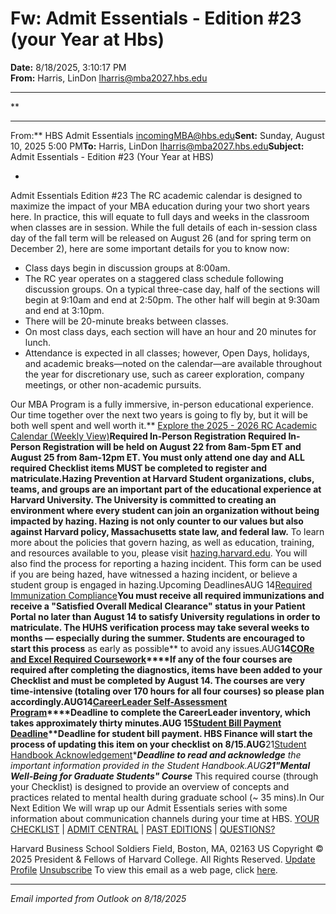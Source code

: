# Fw: Admit Essentials - Edition #23 (your Year at Hbs)

**Date:** 8/18/2025, 3:10:17 PM  
**From:** Harris, LinDon <lharris@mba2027.hbs.edu>

---

**

---

From:** HBS Admit Essentials <incomingMBA@hbs.edu>**Sent:** Sunday, August 10, 2025 5:00 PM**To:** Harris, LinDon <lharris@mba2027.hbs.edu>**Subject:** Admit Essentials - Edition #23 (Your Year at HBS) 
 

*
Admit Essentials
Edition #23
The RC academic calendar is designed to maximize the impact of your MBA education during your two short years here. In practice, this will equate to full days and weeks in the classroom when classes are in session. While the full details of each in-session class day of the fall term will be released on August 26 (and for spring term on December 2), here are some important details for you to know now:

- Class days begin in discussion groups at 8:00am.
- The RC year operates on a staggered class schedule following discussion groups. On a typical three-case day, half of the sections will begin at 9:10am and end at 2:50pm. The other half will begin at 9:30am and end at 3:10pm.
- There will be 20-minute breaks between classes.
- On most class days, each section will have an hour and 20 minutes for lunch.
- Attendance is expected in all classes; however, Open Days, holidays, and academic breaks—noted on the calendar—are available throughout the year for discretionary use, such as career exploration, company meetings, or other non-academic pursuits.

Our MBA Program is a fully immersive, in-person educational experience. Our time together over the next two years is going to fly by, but it will be both well spent and well worth it.** [Explore the 2025 - 2026 RC Academic Calendar (Weekly View)](https://na01.safelinks.protection.outlook.com/?url=https%3A%2F%2Fclick.mc.email.hbs.edu%2F%3Fqs%3D1b76323241143944c771c1b47c9451a4d771c552e4510e0a8b2f86e23919707c2c9f8db348a57008308a8ab534bd25d8463473f7324735ca&data=05%7C02%7C%7C8ee063e0581d454ffad908ddde8ada89%7C84df9e7fe9f640afb435aaaaaaaaaaaa%7C1%7C0%7C638911410172075457%7CUnknown%7CTWFpbGZsb3d8eyJFbXB0eU1hcGkiOnRydWUsIlYiOiIwLjAuMDAwMCIsIlAiOiJXaW4zMiIsIkFOIjoiTWFpbCIsIldUIjoyfQ%3D%3D%7C0%7C%7C%7C&sdata=ffoPhiRuiB22C121pKsZQ4dBdl8Du8w0bojWyC3SpnI%3D&reserved=0)**Required In-Person Registration
Required In-Person Registration will be held on **August 22 from 8am-5pm ET and August 25 from 8am-12pm ET.** You must only attend **one day** and **ALL required Checklist items MUST be completed to register and matriculate**.Hazing Prevention at Harvard
Student organizations, clubs, teams, and groups are an important part of the educational experience at Harvard University. The University is committed to creating an environment where every student can join an organization without being impacted by hazing. Hazing is not only counter to our values but also against Harvard policy, Massachusetts state law, and federal law.**
To learn more about the policies that govern hazing, as well as education, training, and resources available to you, please visit [hazing.harvard.edu](https://na01.safelinks.protection.outlook.com/?url=https%3A%2F%2Fclick.mc.email.hbs.edu%2F%3Fqs%3D1b76323241143944536e7b0984054d82c1cc80c80342d3dae9462008d1f974cdf236540b7b710d216154443fb44a998fd4ea673841c5a970&data=05%7C02%7C%7C8ee063e0581d454ffad908ddde8ada89%7C84df9e7fe9f640afb435aaaaaaaaaaaa%7C1%7C0%7C638911410172102464%7CUnknown%7CTWFpbGZsb3d8eyJFbXB0eU1hcGkiOnRydWUsIlYiOiIwLjAuMDAwMCIsIlAiOiJXaW4zMiIsIkFOIjoiTWFpbCIsIldUIjoyfQ%3D%3D%7C0%7C%7C%7C&sdata=e8Fu8lAL53t39mkToaxyEAlFvgNtbd9oPi6ttTH41t0%3D&reserved=0). You will also find the process for reporting a hazing incident. This form can be used if you are being hazed, have witnessed a hazing incident, or believe a student group is engaged in hazing.Upcoming DeadlinesAUG
14[Required Immunization Compliance](https://na01.safelinks.protection.outlook.com/?url=https%3A%2F%2Fclick.mc.email.hbs.edu%2F%3Fqs%3D1b76323241143944ecbe3d3f08a0e2e02396580c437dcc00394e6c32bbf644f1eaaa8f0a89c7e5fedb85355debc9fc36cf032b9c2e3aa2ae&data=05%7C02%7C%7C8ee063e0581d454ffad908ddde8ada89%7C84df9e7fe9f640afb435aaaaaaaaaaaa%7C1%7C0%7C638911410172113459%7CUnknown%7CTWFpbGZsb3d8eyJFbXB0eU1hcGkiOnRydWUsIlYiOiIwLjAuMDAwMCIsIlAiOiJXaW4zMiIsIkFOIjoiTWFpbCIsIldUIjoyfQ%3D%3D%7C0%7C%7C%7C&sdata=KmeaNrWTLFVv2O5JCzRZKh%2BCELuW2bE7nMhdtu0jgF8%3D&reserved=0)****You must receive all required immunizations and receive a "Satisfied Overall Medical Clearance" status in your Patient Portal** no later than August 14 to satisfy University regulations in order to matriculate. The HUHS verification process may take **several weeks to months** — especially during the summer. Students are encouraged to start this process** as early as possible** to avoid any issues.AUG**14[CORe and Excel Required Coursework](https://na01.safelinks.protection.outlook.com/?url=https%3A%2F%2Fclick.mc.email.hbs.edu%2F%3Fqs%3D1b7632324114394450d5f9c37c59d0a082348e2768dbc45a7cf5a2c6f732ab8aafe6fa9562fc9adcd46c598304f7ec39ef9588c0b2ce62b2&data=05%7C02%7C%7C8ee063e0581d454ffad908ddde8ada89%7C84df9e7fe9f640afb435aaaaaaaaaaaa%7C1%7C0%7C638911410172124182%7CUnknown%7CTWFpbGZsb3d8eyJFbXB0eU1hcGkiOnRydWUsIlYiOiIwLjAuMDAwMCIsIlAiOiJXaW4zMiIsIkFOIjoiTWFpbCIsIldUIjoyfQ%3D%3D%7C0%7C%7C%7C&sdata=HUsfqJkpaKDBbcR%2BxvF0sbmz%2FsJzMO%2F73WyPjEjNnWw%3D&reserved=0)****If any of the four courses are required after completing the diagnostics, items have been added to your Checklist and must be completed by August 14. The courses are very time-intensive (totaling over 170 hours for all four courses) so please plan accordingly.**AUG**14[CareerLeader Self-Assessment Program](https://na01.safelinks.protection.outlook.com/?url=https%3A%2F%2Fclick.mc.email.hbs.edu%2F%3Fqs%3D1b7632324114394453a4203b41e2ec5728a823a8082b20da894e5217a52fc6fdcf86ba79bdf9650b9ada52aee3bba0385771710df17d38cc&data=05%7C02%7C%7C8ee063e0581d454ffad908ddde8ada89%7C84df9e7fe9f640afb435aaaaaaaaaaaa%7C1%7C0%7C638911410172134275%7CUnknown%7CTWFpbGZsb3d8eyJFbXB0eU1hcGkiOnRydWUsIlYiOiIwLjAuMDAwMCIsIlAiOiJXaW4zMiIsIkFOIjoiTWFpbCIsIldUIjoyfQ%3D%3D%7C0%7C%7C%7C&sdata=nKEp5zED2Avd1E1FIEX0wkoJl8u2qa9Z0X4d3ic8U4o%3D&reserved=0)****Deadline to complete the CareerLeader inventory, which takes approximately thirty minutes.AUG
15[Student Bill Payment Deadline](https://na01.safelinks.protection.outlook.com/?url=https%3A%2F%2Fclick.mc.email.hbs.edu%2F%3Fqs%3D1b76323241143944decb3efb9c8120598ce6aaa9d0364deafcf5740e6f8f51f7d89a77bc448bdd2d827524737f07c9be551350901a4e93e7&data=05%7C02%7C%7C8ee063e0581d454ffad908ddde8ada89%7C84df9e7fe9f640afb435aaaaaaaaaaaa%7C1%7C0%7C638911410172144471%7CUnknown%7CTWFpbGZsb3d8eyJFbXB0eU1hcGkiOnRydWUsIlYiOiIwLjAuMDAwMCIsIlAiOiJXaW4zMiIsIkFOIjoiTWFpbCIsIldUIjoyfQ%3D%3D%7C0%7C%7C%7C&sdata=mLmGD%2Bfl6qpGt%2FwRPzTTsQZ7ZhRFB4wPBoz1zhuKdoM%3D&reserved=0)****Deadline for student bill payment. HBS Finance will start the process of updating this item on your checklist on 8/15**.AUG**21[Student Handbook Acknowledgement](https://na01.safelinks.protection.outlook.com/?url=https%3A%2F%2Fclick.mc.email.hbs.edu%2F%3Fqs%3D1b763232411439444297e9f0ad44caf44891964a3036cf4c4eb8e0c6849f34258b4ecb73337779355169e37be4612a09d4a13b52999e5f1d&data=05%7C02%7C%7C8ee063e0581d454ffad908ddde8ada89%7C84df9e7fe9f640afb435aaaaaaaaaaaa%7C1%7C0%7C638911410172154646%7CUnknown%7CTWFpbGZsb3d8eyJFbXB0eU1hcGkiOnRydWUsIlYiOiIwLjAuMDAwMCIsIlAiOiJXaW4zMiIsIkFOIjoiTWFpbCIsIldUIjoyfQ%3D%3D%7C0%7C%7C%7C&sdata=muZA9k0X4ayiKi%2F0fpTV2MVqOTp5E0c%2BZxJ8%2BKoull0%3D&reserved=0)****Deadline to read and acknowledge** the important information provided in the Student Handbook.AUG**21"Mental Well-Being for Graduate Students" Course***
This required course (through your Checklist) is designed to provide an overview of concepts and practices related to mental health during graduate school (~ 35 mins).In Our Next Edition
We will wrap up our Admit Essentials series with some information about communication channels during your time at HBS. 
[YOUR CHECKLIST](https://na01.safelinks.protection.outlook.com/?url=https%3A%2F%2Fclick.mc.email.hbs.edu%2F%3Fqs%3D1b76323241143944c0133862602a0ca6299fb7e708c46698fbd1a2ca16016458343f62abc31b25bf5695ded1dbee8416d9eb83d0e28524d1&data=05%7C02%7C%7C8ee063e0581d454ffad908ddde8ada89%7C84df9e7fe9f640afb435aaaaaaaaaaaa%7C1%7C0%7C638911410172165080%7CUnknown%7CTWFpbGZsb3d8eyJFbXB0eU1hcGkiOnRydWUsIlYiOiIwLjAuMDAwMCIsIlAiOiJXaW4zMiIsIkFOIjoiTWFpbCIsIldUIjoyfQ%3D%3D%7C0%7C%7C%7C&sdata=aj87BRuECI9pJQHuJJqWpcwR5ZJ319bQUFq0B580Y%2Bg%3D&reserved=0) | [ADMIT CENTRAL](https://na01.safelinks.protection.outlook.com/?url=https%3A%2F%2Fclick.mc.email.hbs.edu%2F%3Fqs%3D1b76323241143944302391ee44a691bb3b8e4145f2cde0942616e0c86b0eba37ef69311129f25d9efef2cdd86b7e84a3f46b2a670fcbdc0c&data=05%7C02%7C%7C8ee063e0581d454ffad908ddde8ada89%7C84df9e7fe9f640afb435aaaaaaaaaaaa%7C1%7C0%7C638911410172174855%7CUnknown%7CTWFpbGZsb3d8eyJFbXB0eU1hcGkiOnRydWUsIlYiOiIwLjAuMDAwMCIsIlAiOiJXaW4zMiIsIkFOIjoiTWFpbCIsIldUIjoyfQ%3D%3D%7C0%7C%7C%7C&sdata=NlzTiIWJtcl23ov1KstHCvmOn7wDj5rKc4L%2BLdw1LW0%3D&reserved=0) | [PAST EDITIONS](https://na01.safelinks.protection.outlook.com/?url=https%3A%2F%2Fclick.mc.email.hbs.edu%2F%3Fqs%3D1b763232411439448de8e7d97f8a0fa42bca354cd832294d325cf66636ff086cd6b0e738f452910a325141717c08fe3dfbe6d8b34cc4e72e&data=05%7C02%7C%7C8ee063e0581d454ffad908ddde8ada89%7C84df9e7fe9f640afb435aaaaaaaaaaaa%7C1%7C0%7C638911410172185030%7CUnknown%7CTWFpbGZsb3d8eyJFbXB0eU1hcGkiOnRydWUsIlYiOiIwLjAuMDAwMCIsIlAiOiJXaW4zMiIsIkFOIjoiTWFpbCIsIldUIjoyfQ%3D%3D%7C0%7C%7C%7C&sdata=pCrnytAgLbgcGmdvN%2Fh3FyalVlB43MorKV9vismdxqg%3D&reserved=0) | [QUESTIONS?](https://na01.safelinks.protection.outlook.com/?url=https%3A%2F%2Fclick.mc.email.hbs.edu%2F%3Fqs%3D1b7632324114394458a656511a25d2ea1a3d0e563656eb11fe9ff1c932c240c127a9ba52b4ea35ccfc0febe4d00bf30726dca55d588709e4&data=05%7C02%7C%7C8ee063e0581d454ffad908ddde8ada89%7C84df9e7fe9f640afb435aaaaaaaaaaaa%7C1%7C0%7C638911410172194617%7CUnknown%7CTWFpbGZsb3d8eyJFbXB0eU1hcGkiOnRydWUsIlYiOiIwLjAuMDAwMCIsIlAiOiJXaW4zMiIsIkFOIjoiTWFpbCIsIldUIjoyfQ%3D%3D%7C0%7C%7C%7C&sdata=Mr%2BVK6ES4%2F%2F3QTd5wR33t2DgJ79f%2BhuPGkUXGu5%2BqGI%3D&reserved=0)

Harvard Business School
Soldiers Field, Boston, MA, 02163 US
Copyright © 2025 President & Fellows of Harvard College. All Rights Reserved.
[Update Profile](https://na01.safelinks.protection.outlook.com/?url=https%3A%2F%2Fclick.mc.email.hbs.edu%2Fprofile_center.aspx%3Fqs%3D1b7ec934cc4d03d437c980823570b27983b2154de5f03cd587f589d4c99463d34199cd995f53d407f516619a8b1c53c8654f515e8d118f523b675ffa2c43f2a1&data=05%7C02%7C%7C8ee063e0581d454ffad908ddde8ada89%7C84df9e7fe9f640afb435aaaaaaaaaaaa%7C1%7C0%7C638911410172204362%7CUnknown%7CTWFpbGZsb3d8eyJFbXB0eU1hcGkiOnRydWUsIlYiOiIwLjAuMDAwMCIsIlAiOiJXaW4zMiIsIkFOIjoiTWFpbCIsIldUIjoyfQ%3D%3D%7C0%7C%7C%7C&sdata=UCiwBH9QlwD97fZz7QfZdPRsn%2F1Y6XThc9rkcMZhaeQ%3D&reserved=0) [Unsubscribe](https://na01.safelinks.protection.outlook.com/?url=https%3A%2F%2Fclick.mc.email.hbs.edu%2Fsubscription_center.aspx%3Fqs%3D1b7ec934cc4d03d4e1fe7fb8ad1350f7d9de01710e7f4e0b846529b0f3ca19782eec43d30cef0739a8871f9e474e3e7127eafa72181bb00d964ba0cd33c058ea&data=05%7C02%7C%7C8ee063e0581d454ffad908ddde8ada89%7C84df9e7fe9f640afb435aaaaaaaaaaaa%7C1%7C0%7C638911410172213883%7CUnknown%7CTWFpbGZsb3d8eyJFbXB0eU1hcGkiOnRydWUsIlYiOiIwLjAuMDAwMCIsIlAiOiJXaW4zMiIsIkFOIjoiTWFpbCIsIldUIjoyfQ%3D%3D%7C0%7C%7C%7C&sdata=6CZkxeL3uLt59O5egopoyLJKfTLd5oVnM6AR9OFX6d4%3D&reserved=0)
To view this email as a web page, click [here](https://na01.safelinks.protection.outlook.com/?url=https%3A%2F%2Fview.mc.email.hbs.edu%2F%3Fqs%3D979288f53cf8023d7c6676dba4302b25a8243d0f0bf6a20ac27b07e4fe271c6177e57f50988fc3165fd2fa91a2379663670ed60d538e7eb62b011ec50dc4b2c1257fb7aa28eb2bd6&data=05%7C02%7C%7C8ee063e0581d454ffad908ddde8ada89%7C84df9e7fe9f640afb435aaaaaaaaaaaa%7C1%7C0%7C638911410172227058%7CUnknown%7CTWFpbGZsb3d8eyJFbXB0eU1hcGkiOnRydWUsIlYiOiIwLjAuMDAwMCIsIlAiOiJXaW4zMiIsIkFOIjoiTWFpbCIsIldUIjoyfQ%3D%3D%7C0%7C%7C%7C&sdata=8UvWYlnQ3E9LAD3rH%2FEN%2FrUhK%2Bse3duQRZl5lIFGPVA%3D&reserved=0).

---

*Email imported from Outlook on 8/18/2025*